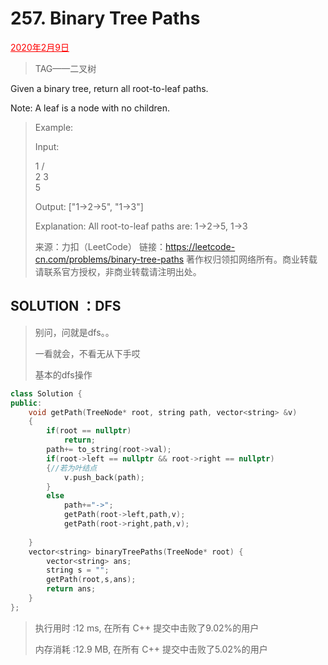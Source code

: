 # 257. Binary Tree Paths

<font color = #FF0000><u>2020年2月9日</u></font>

> TAG——二叉树

Given a binary tree, return all root-to-leaf paths.

Note: A leaf is a node with no children.

> Example:
>
> Input:
>
>    1
>  /   \
> 2     3
>  \
>   5
>
> Output: ["1->2->5", "1->3"]
>
> Explanation: All root-to-leaf paths are: 1->2->5, 1->3
>
> 来源：力扣（LeetCode）
> 链接：https://leetcode-cn.com/problems/binary-tree-paths
> 著作权归领扣网络所有。商业转载请联系官方授权，非商业转载请注明出处。

## SOLUTION ：DFS

> 别问，问就是dfs。。
>
> 一看就会，不看无从下手哎
>
> 基本的dfs操作

```c++
class Solution {
public:
    void getPath(TreeNode* root, string path, vector<string> &v)
    {
        if(root == nullptr)
            return;
        path+= to_string(root->val);
        if(root->left == nullptr && root->right == nullptr)
        {//若为叶结点
            v.push_back(path);
        }
        else
            path+="->";
            getPath(root->left,path,v);
            getPath(root->right,path,v);
        
    }
    vector<string> binaryTreePaths(TreeNode* root) {
        vector<string> ans;
        string s = "";
        getPath(root,s,ans);
        return ans;
    }
};
```

> 执行用时 :12 ms, 在所有 C++ 提交中击败了9.02%的用户
>
> 内存消耗 :12.9 MB, 在所有 C++ 提交中击败了5.02%的用户
